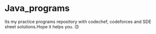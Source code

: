 # Java_programs
Its my practice programs repository with codechef, codeforces and SDE sheet solutions.Hope it helps you. 😊
